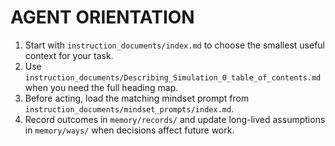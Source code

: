 # AGENT ORIENTATION

1. Start with `instruction_documents/index.md` to choose the smallest useful context for your task.
2. Use `instruction_documents/Describing_Simulation_0_table_of_contents.md` when you need the full heading map.
3. Before acting, load the matching mindset prompt from `instruction_documents/mindset_prompts/index.md`.
4. Record outcomes in `memory/records/` and update long-lived assumptions in `memory/ways/` when decisions affect future work.
